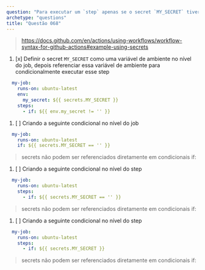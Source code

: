 ```yaml
---
question: "Para executar um `step` apenas se o secret `MY_SECRET` tiver sido definido, você pode:"
archetype: "questions"
title: "Questão 068"
---
```


> https://docs.github.com/en/actions/using-workflows/workflow-syntax-for-github-actions#example-using-secrets
1. [x] Definir o secret `MY_SECRET` como uma variável de ambiente no nível do job, depois referenciar essa variável de ambiente para condicionalmente executar esse step
```yaml
  my-job:
    runs-on: ubuntu-latest
    env:
      my_secret: ${{ secrets.MY_SECRET }}
    steps:
      - if: ${{ env.my_secret != '' }}
```
1. [ ] Criando a seguinte condicional no nível do job
```yaml
  my-job:
    runs-on: ubuntu-latest
    if: ${{ secrets.MY_SECRET == '' }}
```
> secrets não podem ser referenciados diretamente em condicionais if:
1. [ ] Criando a seguinte condicional no nível do step
```yaml
  my-job:
    runs-on: ubuntu-latest
    steps:
      - if: ${{ secrets.MY_SECRET == '' }}
```
> secrets não podem ser referenciados diretamente em condicionais if:
1. [ ] Criando a seguinte condicional no nível do step
```yaml
  my-job:
    runs-on: ubuntu-latest
    steps:
      - if: ${{ secrets.MY_SECRET }}
```
> secrets não podem ser referenciados diretamente em condicionais if:
